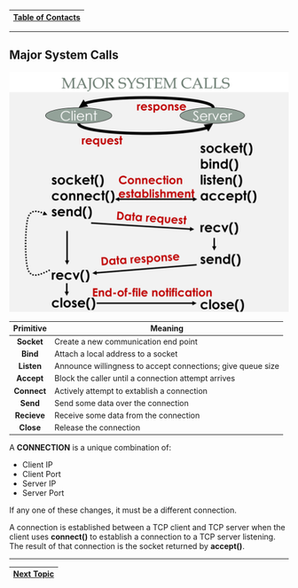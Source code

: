 |[Table of Contacts](/00-Table-of-Contents.md)|
|---|

---

## Major System Calls

![](/assets/systemcalls.PNG)

|Primitive|Meaning|
|  :---:  |  ---  |
| **Socket** | Create a new communication end point |
| **Bind** | Attach a local address to a socket|
| **Listen** | Announce willingness to accept connections; give queue size |
| **Accept** | Block the caller until a connection attempt arrives |
| **Connect** | Actively attempt to extablish a connection |
| **Send** | Send some data over the connection |
| **Recieve** | Receive some data from the connection |
| **Close** | Release the connection |

A **CONNECTION** is a unique combination of:

* Client IP
* Client Port
* Server IP
* Server Port

If any one of these changes, it must be a different connection.

A connection is established between a TCP client and TCP server when the client uses **connect\(\)** to establish a connection to a TCP server listening. The result of that connection is the socket returned by **accept\(\)**.

---

|[Next Topic](/03-intro-to-sockets/bsd-socket-api/socket-basics.md)|
|---|
